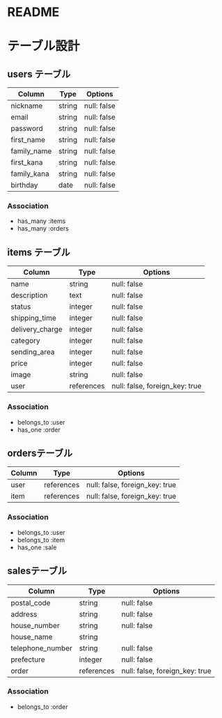# README

# テーブル設計


## users テーブル

| Column         | Type   | Options     |
| -------------- | ------ | ----------- |
| nickname       | string | null: false |
| email          | string | null: false |
| password       | string | null: false |
| first_name     | string | null: false |
| family_name    | string | null: false |
| first_kana     | string | null: false |
| family_kana    | string | null: false |
| birthday       | date   | null: false |

### Association

- has_many :items
- has_many :orders


## items テーブル

| Column          | Type        | Options                        |
| --------------- | ----------- | ------------------------------ |
| name            | string      | null: false                    |
| description     | text        | null: false                    |
| status          | integer     | null: false                    |
| shipping_time   | integer     | null: false                    |
| delivery_charge | integer     | null: false                    |
| category        | integer     | null: false                    |
| sending_area    | integer     | null: false                    |
| price           | integer     | null: false                    |
| image           | string      | null: false                    |
| user            | references  | null: false, foreign_key: true |

### Association

- belongs_to :user
- has_one :order



##  ordersテーブル

| Column          | Type        | Options                        |
| --------------- | ----------- | ------------------------------ |
| user            | references  | null: false, foreign_key: true |
| item            | references  | null: false, foreign_key: true |

### Association

- belongs_to :user
- belongs_to :item
- has_one :sale


##  salesテーブル

| Column           | Type       | Options                        |
| ---------------- | ---------- | ------------------------------ |
| postal_code      | string     | null: false                    |
| address          | string     | null: false                    |
| house_number     | string     | null: false                    |
| house_name       | string     |                                |
| telephone_number | string     | null: false                    |
| prefecture       | integer    | null: false                    |
| order            | references | null: false, foreign_key: true |

### Association

- belongs_to :order
